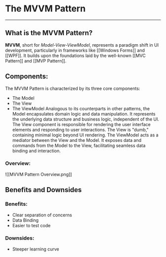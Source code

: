 # The MVVM Pattern
---

## What is the MVVM Pattern?

**MVVM**, short for *Model-View-ViewModel*, represents a paradigm shift in UI development, particularly in frameworks like [[Windows Forms]] and [[WPF]]. It builds upon the foundations laid by the well-known [[MVC Pattern]] and [[MVP Pattern]].

## Components:

The MVVM Pattern is characterized by its three core components:
- The Model
- The View
- The ViewModel
Analogous to its counterparts in other patterns, the Model encapsulates domain logic and data manipulation. It represents the underlying data structure and business logic, independent of the UI.
The View component is responsible for rendering the user interface elements and responding to user interactions. The View is "dumb," containing minimal logic beyond UI rendering.
The ViewModel acts as a mediator between the View and the Model. It exposes data and commands from the Model to the View, facilitating seamless data binding and interaction. 

### Overview:

![[MVVM Pattern  Overview.png]]


## Benefits and Downsides

### Benefits:
- Clear separation of concerns
- Data Binding
- Easier to test code

### Downsides:
- Steeper learning curve